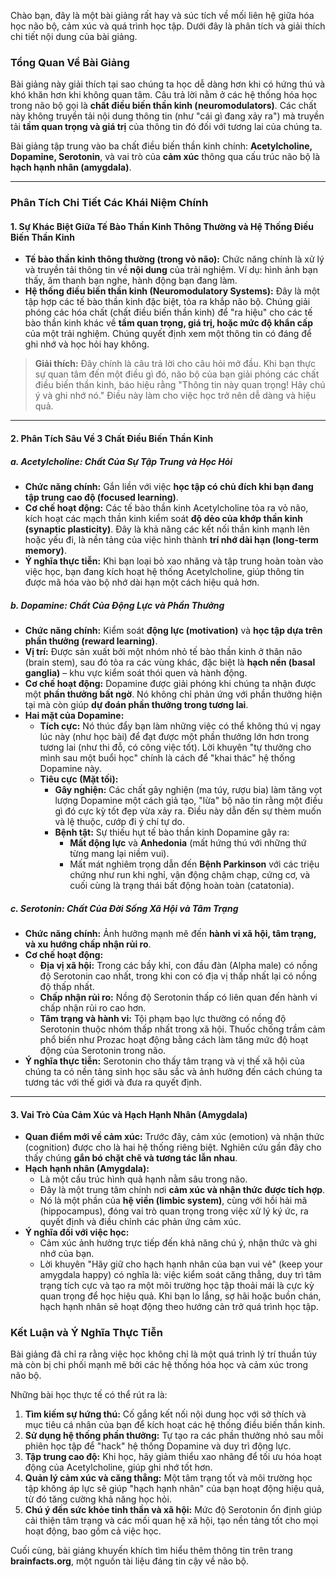 Chào bạn, đây là một bài giảng rất hay và súc tích về mối liên hệ giữa hóa học não bộ, cảm xúc và quá trình học tập. Dưới đây là phân tích và giải thích chi tiết nội dung của bài giảng.

### **Tổng Quan Về Bài Giảng**

Bài giảng này giải thích tại sao chúng ta học dễ dàng hơn khi có hứng thú và khó khăn hơn khi không quan tâm. Câu trả lời nằm ở các hệ thống hóa học trong não bộ gọi là **chất điều biến thần kinh (neuromodulators)**. Các chất này không truyền tải nội dung thông tin (như "cái gì đang xảy ra") mà truyền tải **tầm quan trọng và giá trị** của thông tin đó đối với tương lai của chúng ta.

Bài giảng tập trung vào ba chất điều biến thần kinh chính: **Acetylcholine, Dopamine, Serotonin**, và vai trò của **cảm xúc** thông qua cấu trúc não bộ là **hạch hạnh nhân (amygdala)**.

---

### **Phân Tích Chi Tiết Các Khái Niệm Chính**

#### **1. Sự Khác Biệt Giữa Tế Bào Thần Kinh Thông Thường và Hệ Thống Điều Biến Thần Kinh**

*   **Tế bào thần kinh thông thường (trong vỏ não):** Chức năng chính là xử lý và truyền tải thông tin về **nội dung** của trải nghiệm. Ví dụ: hình ảnh bạn thấy, âm thanh bạn nghe, hành động bạn đang làm.
*   **Hệ thống điều biến thần kinh (Neuromodulatory Systems):** Đây là một tập hợp các tế bào thần kinh đặc biệt, tỏa ra khắp não bộ. Chúng giải phóng các hóa chất (chất điều biến thần kinh) để "ra hiệu" cho các tế bào thần kinh khác về **tầm quan trọng, giá trị, hoặc mức độ khẩn cấp** của một trải nghiệm. Chúng quyết định xem một thông tin có đáng để ghi nhớ và học hỏi hay không.

> **Giải thích:** Đây chính là câu trả lời cho câu hỏi mở đầu. Khi bạn thực sự quan tâm đến một điều gì đó, não bộ của bạn giải phóng các chất điều biến thần kinh, báo hiệu rằng "Thông tin này quan trọng! Hãy chú ý và ghi nhớ nó." Điều này làm cho việc học trở nên dễ dàng và hiệu quả.

---

#### **2. Phân Tích Sâu Về 3 Chất Điều Biến Thần Kinh**

##### **a. Acetylcholine: Chất Của Sự Tập Trung và Học Hỏi**

*   **Chức năng chính:** Gắn liền với việc **học tập có chủ đích khi bạn đang tập trung cao độ (focused learning)**.
*   **Cơ chế hoạt động:** Các tế bào thần kinh Acetylcholine tỏa ra vỏ não, kích hoạt các mạch thần kinh kiểm soát **độ dẻo của khớp thần kinh (synaptic plasticity)**. Đây là khả năng các kết nối thần kinh mạnh lên hoặc yếu đi, là nền tảng của việc hình thành **trí nhớ dài hạn (long-term memory)**.
*   **Ý nghĩa thực tiễn:** Khi bạn loại bỏ xao nhãng và tập trung hoàn toàn vào việc học, bạn đang kích hoạt hệ thống Acetylcholine, giúp thông tin được mã hóa vào bộ nhớ dài hạn một cách hiệu quả hơn.

##### **b. Dopamine: Chất Của Động Lực và Phần Thưởng**

*   **Chức năng chính:** Kiểm soát **động lực (motivation)** và **học tập dựa trên phần thưởng (reward learning)**.
*   **Vị trí:** Được sản xuất bởi một nhóm nhỏ tế bào thần kinh ở thân não (brain stem), sau đó tỏa ra các vùng khác, đặc biệt là **hạch nền (basal ganglia)** – khu vực kiểm soát thói quen và hành động.
*   **Cơ chế hoạt động:** Dopamine được giải phóng khi chúng ta nhận được một **phần thưởng bất ngờ**. Nó không chỉ phản ứng với phần thưởng hiện tại mà còn giúp **dự đoán phần thưởng trong tương lai**.
*   **Hai mặt của Dopamine:**
    *   **Tích cực:** Nó thúc đẩy bạn làm những việc có thể không thú vị ngay lúc này (như học bài) để đạt được một phần thưởng lớn hơn trong tương lai (như thi đỗ, có công việc tốt). Lời khuyên "tự thưởng cho mình sau một buổi học" chính là cách để "khai thác" hệ thống Dopamine này.
    *   **Tiêu cực (Mặt tối):**
        *   **Gây nghiện:** Các chất gây nghiện (ma túy, rượu bia) làm tăng vọt lượng Dopamine một cách giả tạo, "lừa" bộ não tin rằng một điều gì đó cực kỳ tốt đẹp vừa xảy ra. Điều này dẫn đến sự thèm muốn và lệ thuộc, cướp đi ý chí tự do.
        *   **Bệnh tật:** Sự thiếu hụt tế bào thần kinh Dopamine gây ra:
            *   **Mất động lực** và **Anhedonia** (mất hứng thú với những thứ từng mang lại niềm vui).
            *   Mất mát nghiêm trọng dẫn đến **Bệnh Parkinson** với các triệu chứng như run khi nghỉ, vận động chậm chạp, cứng cơ, và cuối cùng là trạng thái bất động hoàn toàn (catatonia).

##### **c. Serotonin: Chất Của Đời Sống Xã Hội và Tâm Trạng**

*   **Chức năng chính:** Ảnh hưởng mạnh mẽ đến **hành vi xã hội, tâm trạng, và xu hướng chấp nhận rủi ro**.
*   **Cơ chế hoạt động:**
    *   **Địa vị xã hội:** Trong các bầy khỉ, con đầu đàn (Alpha male) có nồng độ Serotonin cao nhất, trong khi con có địa vị thấp nhất lại có nồng độ thấp nhất.
    *   **Chấp nhận rủi ro:** Nồng độ Serotonin thấp có liên quan đến hành vi chấp nhận rủi ro cao hơn.
    *   **Tâm trạng và hành vi:** Tội phạm bạo lực thường có nồng độ Serotonin thuộc nhóm thấp nhất trong xã hội. Thuốc chống trầm cảm phổ biến như Prozac hoạt động bằng cách làm tăng mức độ hoạt động của Serotonin trong não.
*   **Ý nghĩa thực tiễn:** Serotonin cho thấy tâm trạng và vị thế xã hội của chúng ta có nền tảng sinh học sâu sắc và ảnh hưởng đến cách chúng ta tương tác với thế giới và đưa ra quyết định.

---

#### **3. Vai Trò Của Cảm Xúc và Hạch Hạnh Nhân (Amygdala)**

*   **Quan điểm mới về cảm xúc:** Trước đây, cảm xúc (emotion) và nhận thức (cognition) được cho là hai hệ thống riêng biệt. Nghiên cứu gần đây cho thấy chúng **gắn bó chặt chẽ và tương tác lẫn nhau**.
*   **Hạch hạnh nhân (Amygdala):**
    *   Là một cấu trúc hình quả hạnh nằm sâu trong não.
    *   Đây là một trung tâm chính nơi **cảm xúc và nhận thức được tích hợp**.
    *   Nó là một phần của **hệ viền (limbic system)**, cùng với hồi hải mã (hippocampus), đóng vai trò quan trọng trong việc xử lý ký ức, ra quyết định và điều chỉnh các phản ứng cảm xúc.
*   **Ý nghĩa đối với việc học:**
    *   Cảm xúc ảnh hưởng trực tiếp đến khả năng chú ý, nhận thức và ghi nhớ của bạn.
    *   Lời khuyên "Hãy giữ cho hạch hạnh nhân của bạn vui vẻ" (keep your amygdala happy) có nghĩa là: việc kiểm soát căng thẳng, duy trì tâm trạng tích cực và tạo ra một môi trường học tập thoải mái là cực kỳ quan trọng để học hiệu quả. Khi bạn lo lắng, sợ hãi hoặc buồn chán, hạch hạnh nhân sẽ hoạt động theo hướng cản trở quá trình học tập.

### **Kết Luận và Ý Nghĩa Thực Tiễn**

Bài giảng đã chỉ ra rằng việc học không chỉ là một quá trình lý trí thuần túy mà còn bị chi phối mạnh mẽ bởi các hệ thống hóa học và cảm xúc trong não bộ.

Những bài học thực tế có thể rút ra là:

1.  **Tìm kiếm sự hứng thú:** Cố gắng kết nối nội dung học với sở thích và mục tiêu cá nhân của bạn để kích hoạt các hệ thống điều biến thần kinh.
2.  **Sử dụng hệ thống phần thưởng:** Tự tạo ra các phần thưởng nhỏ sau mỗi phiên học tập để "hack" hệ thống Dopamine và duy trì động lực.
3.  **Tập trung cao độ:** Khi học, hãy giảm thiểu xao nhãng để tối ưu hóa hoạt động của Acetylcholine, giúp ghi nhớ tốt hơn.
4.  **Quản lý cảm xúc và căng thẳng:** Một tâm trạng tốt và môi trường học tập không áp lực sẽ giúp "hạch hạnh nhân" của bạn hoạt động hiệu quả, từ đó tăng cường khả năng học hỏi.
5.  **Chú ý đến sức khỏe tinh thần và xã hội:** Mức độ Serotonin ổn định giúp cải thiện tâm trạng và các mối quan hệ xã hội, tạo nền tảng tốt cho mọi hoạt động, bao gồm cả việc học.

Cuối cùng, bài giảng khuyến khích tìm hiểu thêm thông tin trên trang **brainfacts.org**, một nguồn tài liệu đáng tin cậy về não bộ.